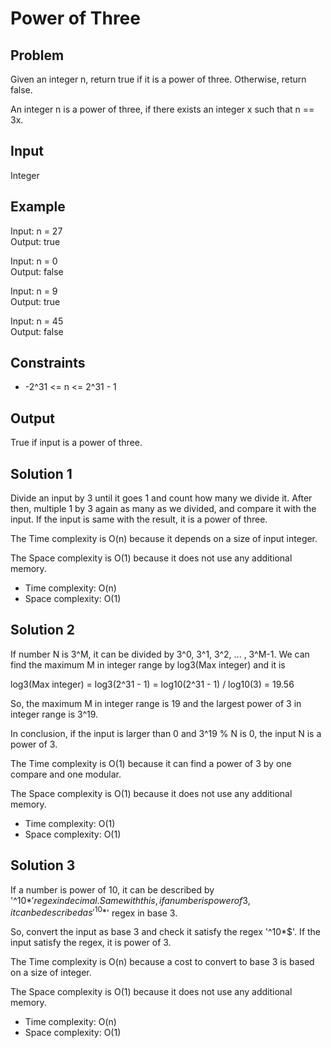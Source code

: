 # Power of Three

## Problem

Given an integer n, return true if it is a power of three. Otherwise, return false.

An integer n is a power of three, if there exists an integer x such that n == 3x.

## Input

Integer

## Example

Input: n = 27  
Output: true

Input: n = 0  
Output: false

Input: n = 9  
Output: true

Input: n = 45  
Output: false

## Constraints

- -2^31 <= n <= 2^31 - 1

## Output

True if input is a power of three.

## Solution 1

Divide an input by 3 until it goes 1 and count how many we divide it.
After then, multiple 1 by 3 again as many as we divided, and compare it with the input.
If the input is same with the result, it is a power of three.

The Time complexity is O(n) because it depends on a size of input integer.

The Space complexity is O(1) because it does not use any additional memory.

- Time complexity: O(n)
- Space complexity: O(1)

## Solution 2

If number N is 3^M, it can be divided by 3^0, 3^1, 3^2, ... , 3^M-1.
We can find the maximum M in integer range by log3(Max integer) and it is

log3(Max integer) = log3(2^31 - 1) = log10(2^31 - 1) / log10(3) = 19.56

So, the maximum M in integer range is 19 and the largest power of 3 in integer range is 3^19.

In conclusion, if the input is larger than 0 and 3^19 % N is 0, the input N is a power of 3.

The Time complexity is O(1) because it can find a power of 3 by one compare and one modular.

The Space complexity is O(1) because it does not use any additional memory.

- Time complexity: O(1)
- Space complexity: O(1)

## Solution 3

If a number is power of 10, it can be described by '^10*$' regex in decimal.
Same with this, if a number is power of 3, it can be described as '^10*$' regex in base 3.

So, convert the input as base 3 and check it satisfy the regex '^10*$'. If the input satisfy the regex, it is power of 3.

The Time complexity is O(n) because a cost to convert to base 3 is based on a size of integer.

The Space complexity is O(1) because it does not use any additional memory.

- Time complexity: O(n)
- Space complexity: O(1)
